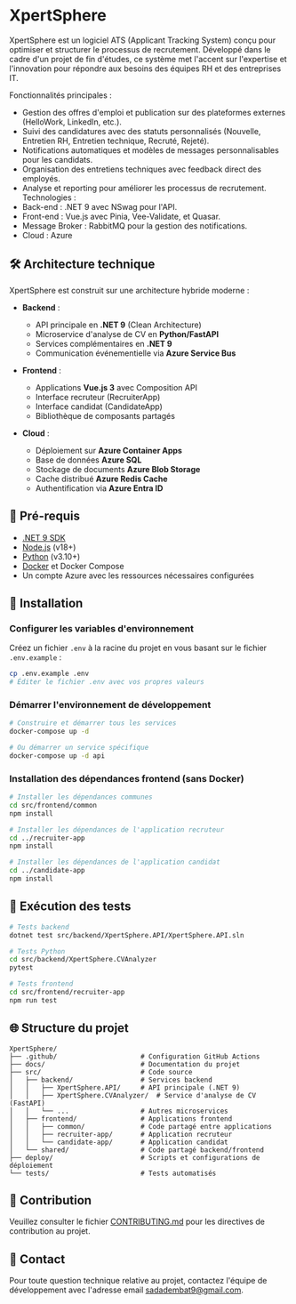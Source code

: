 # XpertSphere
XpertSphere est un logiciel ATS (Applicant Tracking System) conçu pour optimiser et structurer le processus de recrutement. Développé dans le cadre d'un projet de fin d'études, ce système met l'accent sur l'expertise et l'innovation pour répondre aux besoins des équipes RH et des entreprises IT.

Fonctionnalités principales :
- Gestion des offres d'emploi et publication sur des plateformes externes (HelloWork, LinkedIn, etc.).
- Suivi des candidatures avec des statuts personnalisés (Nouvelle, Entretien RH, Entretien technique, Recruté, Rejeté).
- Notifications automatiques et modèles de messages personnalisables pour les candidats.
- Organisation des entretiens techniques avec feedback direct des employés.
- Analyse et reporting pour améliorer les processus de recrutement.
Technologies :
- Back-end : .NET 9 avec NSwag pour l'API.
- Front-end : Vue.js avec Pinia, Vee-Validate, et Quasar.
- Message Broker : RabbitMQ pour la gestion des notifications.
- Cloud : Azure

## 🛠️ Architecture technique

XpertSphere est construit sur une architecture hybride moderne :

- **Backend** :
  - API principale en **.NET 9** (Clean Architecture)
  - Microservice d'analyse de CV en **Python/FastAPI**
  - Services complémentaires en **.NET 9**
  - Communication événementielle via **Azure Service Bus**

- **Frontend** :
  - Applications **Vue.js 3** avec Composition API
  - Interface recruteur (RecruiterApp)
  - Interface candidat (CandidateApp)
  - Bibliothèque de composants partagés

- **Cloud** :
  - Déploiement sur **Azure Container Apps**
  - Base de données **Azure SQL**
  - Stockage de documents **Azure Blob Storage**
  - Cache distribué **Azure Redis Cache**
  - Authentification via **Azure Entra ID**

## 🚦 Pré-requis

- [.NET 9 SDK](https://dotnet.microsoft.com/download)
- [Node.js](https://nodejs.org/) (v18+)
- [Python](https://www.python.org/) (v3.10+)
- [Docker](https://www.docker.com/) et Docker Compose
- Un compte Azure avec les ressources nécessaires configurées

## 🔧 Installation

### Configurer les variables d'environnement

Créez un fichier `.env` à la racine du projet en vous basant sur le fichier `.env.example` :

```bash
cp .env.example .env
# Éditer le fichier .env avec vos propres valeurs
```

### Démarrer l'environnement de développement

```bash
# Construire et démarrer tous les services
docker-compose up -d

# Ou démarrer un service spécifique
docker-compose up -d api
```

### Installation des dépendances frontend (sans Docker)

```bash
# Installer les dépendances communes
cd src/frontend/common
npm install

# Installer les dépendances de l'application recruteur
cd ../recruiter-app
npm install

# Installer les dépendances de l'application candidat
cd ../candidate-app
npm install
```

## 🧪 Exécution des tests

```bash
# Tests backend
dotnet test src/backend/XpertSphere.API/XpertSphere.API.sln

# Tests Python
cd src/backend/XpertSphere.CVAnalyzer
pytest

# Tests frontend
cd src/frontend/recruiter-app
npm run test
```

## 🌐 Structure du projet

```
XpertSphere/
├── .github/                     # Configuration GitHub Actions
├── docs/                        # Documentation du projet
├── src/                         # Code source
│   ├── backend/                 # Services backend
│   │   ├── XpertSphere.API/     # API principale (.NET 9)
│   │   ├── XpertSphere.CVAnalyzer/  # Service d'analyse de CV (FastAPI)
│   │   └── ...                  # Autres microservices
│   ├── frontend/                # Applications frontend
│   │   ├── common/              # Code partagé entre applications
│   │   ├── recruiter-app/       # Application recruteur
│   │   └── candidate-app/       # Application candidat
│   └── shared/                  # Code partagé backend/frontend
├── deploy/                      # Scripts et configurations de déploiement
└── tests/                       # Tests automatisés
```

## 🤝 Contribution

Veuillez consulter le fichier [CONTRIBUTING.md](.github/CONTRIBUTING.md) pour les directives de contribution au projet.

## 📧 Contact

Pour toute question technique relative au projet, contactez l'équipe de développement avec l'adresse email [sadadembat9@gmail.com](mailto:sadadembat9@gmail.com).
